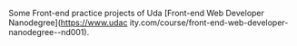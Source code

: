 Some Front-end practice projects of Uda [Front-end Web Developer Nanodegree](https://www.udac
  ity.com/course/front-end-web-developer-nanodegree--nd001).
